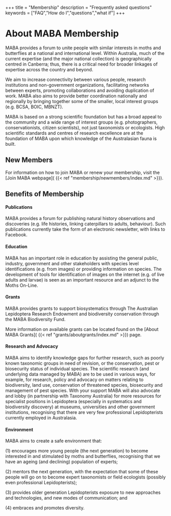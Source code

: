 +++
title = "Membership"
description = "Frequently asked questions"
keywords = ["FAQ","How do I","questions","what if"]
+++

# About MABA Membership

MABA provides a forum to unite people with similar interests in moths and butterflies at a national and international level. Within Australia, much of the current expertise (and the major national collection) is geographically centred in Canberra; thus, there is a critical need for broader linkages of expertise across the country and beyond. 

We aim to increase connectivity between various people, research institutions and non-government organizations, facilitating networks between experts, promoting collaborations and avoiding duplication of work. MABA also aims to provide better coordination nationally and regionally by bringing together some of the smaller, local interest groups (e.g. BCSA, BOIC, MBNZT). 

MABA is based on a strong scientific foundation but has a broad appeal to the community and a wide range of interest groups (e.g. photographers, conservationists, citizen scientists), not just taxonomists or ecologists. High scientific standards and centres of research excellence are at the foundation of MABA upon which knowledge of the Australasian fauna is built. 

## New Members

For information on how to join MABA or renew your membership, visit the [Join MABA webpage]( {{< ref "membership/newmembers/index.md" >}}). 


## Benefits of Membership

#### Publications
MABA provides a forum for publishing natural history observations and discoveries (e.g. life histories, linking caterpillars to adults, behaviour). Such publications currently take the form of an electronic newsletter, with links to Facebook. 

#### Education
MABA has an important role in education by assisting the general public, industry, government and other stakeholders with species level identifications (e.g. from images) or providing information on species. The development of tools for identification of images on the internet (e.g. of live adults and larvae) is seen as an important resource and an adjunct to the Moths On-Line. 

#### Grants
MABA provides grants to support biosystematics through The Australian Lepidoptera Research Endowment and biodiversity conservation through the MABA Biodiversity Fund. 

More information on available grants can be located found on the [About MABA Grants]( {{< ref "grants/aboutgrants/index.md" >}}) page.  

#### Research and Advocacy

MABA aims to identify knowledge gaps for further research, such as poorly known taxonomic groups in need of revision, or the conservation, pest or biosecurity status of individual species. The scientific research (and underlying data managed by MABA) are to be used in various ways, for example, for research, policy and advocacy on matters relating to biodiversity, land use, conservation of threatened species, biosecurity and management of pest species. With your support MABA will also advocate and lobby (in partnership with Taxonomy Australia) for more resources for specialist positions in Lepidoptera (especially in systematics and biodiversity discovery) at museums, universities and other government institutions, recognising that there are very few professional Lepidopterists currently employed in Australasia.

#### Environment

MABA aims to create a safe environment that: 

(1) encourages more young people (the next generation) to become interested in and stimulated by moths and butterflies, recognising that we have an ageing (and declining) population of experts; 

(2) mentors the next generation, with the expectation that some of these people will go on to become expert taxonomists or field ecologists (possibly even professional Lepidopterists); 

(3) provides older generation Lepidopterists exposure to new approaches and technologies, and new modes of communication; and 

(4) embraces and promotes diversity.

